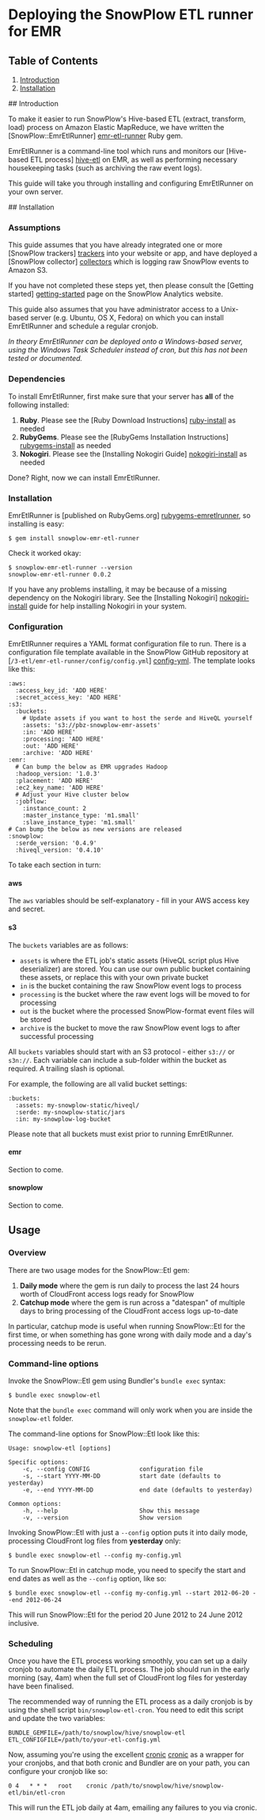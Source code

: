 # Deploying the SnowPlow ETL runner for EMR

## Table of Contents

1. [Introduction](#intro)
2. [Installation](#install)

<a name="intro"/>
## Introduction

To make it easier to run SnowPlow's Hive-based ETL (extract, transform, load) process on Amazon Elastic MapReduce, we have written the [SnowPlow::EmrEtlRunner] [emr-etl-runner] Ruby gem.

EmrEtlRunner is a command-line tool which runs and monitors our [Hive-based ETL process] [hive-etl] on EMR, as well as performing necessary housekeeping tasks (such as archiving the raw event logs).

This guide will take you through installing and configuring EmrEtlRunner on your own server.

<a name="install"/>
## Installation

### Assumptions

This guide assumes that you have already integrated one or more [SnowPlow trackers] [trackers] into your website or app, and have deployed a [SnowPlow collector] [collectors] which is logging raw SnowPlow events to Amazon S3.

If you have not completed these steps yet, then please consult the [Getting started] [getting-started] page on the SnowPlow Analytics website.

This guide also assumes that you have administrator access to a Unix-based server (e.g. Ubuntu, OS X, Fedora) on which you can install EmrEtlRunner and schedule a regular cronjob.

_In theory EmrEtlRunner can be deployed onto a Windows-based server, using the Windows Task Scheduler instead of cron, but this has not been tested or documented._

### Dependencies

To install EmrEtlRunner, first make sure that your server has **all** of the following installed:

1. **Ruby**. Please see the [Ruby Download Instructions] [ruby-install] as needed
2. **RubyGems**. Please see the [RubyGems Installation Instructions] [rubygems-install]
   as needed
3. **Nokogiri**. Please see the [Installing Nokogiri Guide] [nokogiri-install] as needed

Done? Right, now we can install EmrEtlRunner.

### Installation

EmrEtlRunner is [published on RubyGems.org] [rubygems-emretlrunner], so installing is easy:

    $ gem install snowplow-emr-etl-runner

Check it worked okay:

    $ snowplow-emr-etl-runner --version
    snowplow-emr-etl-runner 0.0.2

If you have any problems installing, it may be because of a missing dependency on the Nokogiri library. See the [Installing Nokogiri] [nokogiri-install] guide for help installing Nokogiri in your system.

### Configuration

EmrEtlRunner requires a YAML format configuration file to run. There is a configuration file template available in the SnowPlow GitHub repository at 
[`/3-etl/emr-etl-runner/config/config.yml`] [config-yml]. The template looks like this:

    :aws:
      :access_key_id: 'ADD HERE'
      :secret_access_key: 'ADD HERE'
    :s3:
      :buckets:
        # Update assets if you want to host the serde and HiveQL yourself
        :assets: 's3://pbz-snowplow-emr-assets'
        :in: 'ADD HERE'
        :processing: 'ADD HERE'
        :out: 'ADD HERE'
        :archive: 'ADD HERE'
    :emr:
      # Can bump the below as EMR upgrades Hadoop
      :hadoop_version: '1.0.3'
      :placement: 'ADD HERE'
      :ec2_key_name: 'ADD HERE'
      # Adjust your Hive cluster below
      :jobflow:
        :instance_count: 2
        :master_instance_type: 'm1.small'
        :slave_instance_type: 'm1.small'
    # Can bump the below as new versions are released
    :snowplow:
      :serde_version: '0.4.9'
      :hiveql_version: '0.4.10'

To take each section in turn:

#### aws

The `aws` variables should be self-explanatory - fill in your AWS access
key and secret.

#### s3

The `buckets` variables are as follows:

* `assets` is where the ETL job's static assets (HiveQL script plus Hive
  deserializer) are stored. You can use our own public bucket containing
  these assets, or replace this with your own private bucket
* `in` is the bucket containing the raw SnowPlow event logs to process
* `processing` is the bucket where the raw event logs will be moved to
  for processing
* `out` is the bucket where the processed SnowPlow-format event files
  will be stored
* `archive` is the bucket to move the raw SnowPlow event logs to after
  successful processing

All `buckets` variables should start with an S3 protocol - either
`s3://` or `s3n://`. Each variable can include a sub-folder within the
bucket as required. A trailing slash is optional.

For example, the following are all valid bucket settings:

    :buckets:
      :assets: my-snowplow-static/hiveql/
      :serde: my-snowplow-static/jars
      :in: my-snowplow-log-bucket

Please note that all buckets must exist prior to running EmrEtlRunner.

#### emr

Section to come.

#### snowplow

Section to come.

## Usage

### Overview

There are two usage modes for the SnowPlow::Etl gem:

1. **Daily mode** where the gem is run daily to process the last 24 hours
   worth of CloudFront access logs ready for SnowPlow
2. **Catchup mode** where the gem is run across a "datespan" of multiple 
   days to bring processing of the CloudFront access logs up-to-date 

In particular, catchup mode is useful when running SnowPlow::Etl for the 
first time, or when something has gone wrong with daily mode and a day's
processing needs to be rerun.

### Command-line options

Invoke the SnowPlow::Etl gem using Bundler's `bundle exec` syntax:

    $ bundle exec snowplow-etl
    
Note that the `bundle exec` command will only work when you are inside the 
`snowplow-etl` folder.

The command-line options for SnowPlow::Etl look like this:

    Usage: snowplow-etl [options]

    Specific options:
        -c, --config CONFIG              configuration file
        -s, --start YYYY-MM-DD           start date (defaults to yesterday)
        -e, --end YYYY-MM-DD             end date (defaults to yesterday)

    Common options:
        -h, --help                       Show this message
        -v, --version                    Show version
   
Invoking SnowPlow::Etl with just a `--config` option puts it into daily
mode, processing CloudFront log files from **yesterday** only:

    $ bundle exec snowplow-etl --config my-config.yml
 
To run SnowPlow::Etl in catchup mode, you need to specify the start and end
dates as well as the `--config` option, like so:

    $ bundle exec snowplow-etl --config my-config.yml --start 2012-06-20 --end 2012-06-24 

This will run SnowPlow::Etl for the period 20 June 2012 to 24 June 2012
inclusive.

### Scheduling

Once you have the ETL process working smoothly, you can set up a daily cronjob
to automate the daily ETL process. The job should run in the early morning 
(say, 4am) when the full set of CloudFront log files for yesterday have been 
finalised.

The recommended way of running the ETL process as a daily cronjob is by using 
the shell script `bin/snowplow-etl-cron`. You need to edit this script and 
update the two variables:

    BUNDLE_GEMFILE=/path/to/snowplow/hive/snowplow-etl
    ETL_CONFIGFILE=/path/to/your-etl-config.yml

Now, assuming you're using the excellent [cronic] [cronic] as a wrapper for 
your cronjobs, and that both cronic and Bundler are on your path, you can 
configure your cronjob like so:

    0 4   * * *   root    cronic /path/to/snowplow/hive/snowplow-etl/bin/etl-cron

This will run the ETL job daily at 4am, emailing any failures to you via cronic.

[emr-etl-runner]: https://github.com/snowplow/snowplow/tree/master/3-etl/emr-etl-runner
[hive-etl]: https://github.com/snowplow/snowplow/tree/master/3-etl/hive-etl
[trackers]: https://github.com/snowplow/snowplow/tree/master/1-trackers
[collectors]: https://github.com/snowplow/snowplow/tree/master/2-collectors
[getting-started]: http://snowplowanalytics.com/product/get-started.html

[ruby-install]: http://www.ruby-lang.org/en/downloads/
[nokogiri-install]: http://nokogiri.org/tutorials/installing_nokogiri.html
[rubygems-install]: http://docs.rubygems.org/read/chapter/3
[rubygems-emretlrunner]: http://rubygems.org/gems/snowplow-emr-etl-runner

[config-yml]: https://github.com/snowplow/snowplow/blob/master/3-etl/emr-etl-runner/config/config.yml

[cronic]: http://habilis.net/cronic/